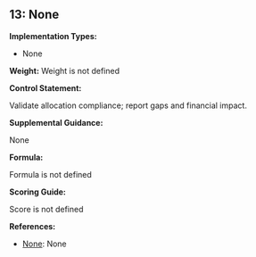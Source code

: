 ## 13: None

**Implementation Types:**
 
- None

**Weight:** Weight is not defined

**Control Statement:**

Validate allocation compliance; report gaps and financial impact.

**Supplemental Guidance:**

None

**Formula:**

Formula is not defined

**Scoring Guide:**

Score is not defined

**References:**

- [None](None): None